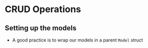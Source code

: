 # CRUD Operations

## Setting up the models

- A good practice is to wrap our models in a parent `Model` struct
